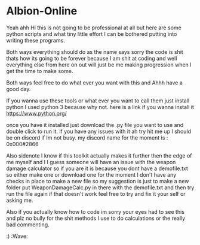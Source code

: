 # Albion-Online
Yeah ahh Hi this is not going to be professional at all but here are some python scripts and what tiny little effort I can be bothered putting into writing these programs.

Both ways everything should do as the name says sorry the code is shit thats how its going to be forever because I am shit at coding and well everything else from here on out will just be me making progression when I get the time to make some.

Both ways feel free to do what ever you want with this and Ahhh have a good day.

If you wanna use these tools or what ever you want to call them just install python I used python 3 because why not.
here is a link if you wanna install it 
https://www.python.org/

once you have it installed just download the .py file you want to use and double click to run it.
if you have any issues with it ah try hit me up I should be on discord if Im not busy.
my discord name for the moment is : 0x000#2866

Also sidenote I know if this toolkit actually makes it further then the edge of me myself and I I guess someone will have an issue with the weapon damage calculator so if you are it is because you dont have a demofile.txt so either make one or download one for the moment I don't have any checks in place to make a new file so my suggestion is just to make a new folder put WeaponDamageCalc.py in there with the demofile.txt and then try run the file again if that doesn't work feel free to try and fix it your self or asking me.

Also if you actually know how to code im sorry your eyes had to see this and plz no bully for the shit methods I use to do calculations or the really bad commenting.






:) :Wave:
